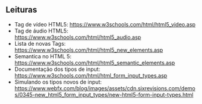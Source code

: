 ## Leituras

- Tag de vídeo HTML5: https://www.w3schools.com/html/html5_video.asp
- Tag de áudio HTML5: https://www.w3schools.com/html/html5_audio.asp
- Lista de novas Tags: https://www.w3schools.com/html/html5_new_elements.asp
- Semantica no HTML 5: https://www.w3schools.com/html/html5_semantic_elements.asp
- Documentação dos tipos de input: https://www.w3schools.com/html/html_form_input_types.asp
- Simulando os tipos novos de input: https://www.webfx.com/blog/images/assets/cdn.sixrevisions.com/demos/0345-new_html5_form_input_types/new-html5-form-input-types.html